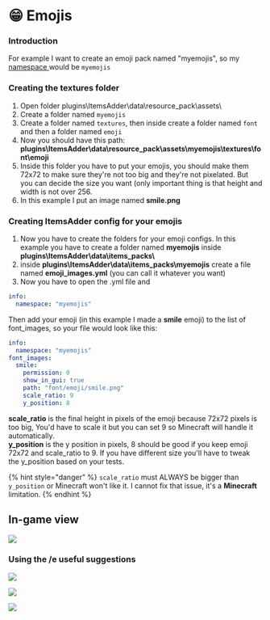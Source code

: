 # 😁 Emojis

### Introduction

For example I want to create an emoji pack named "myemojis", so my [namespace ](../basic-concepts/namespace.md)would be `myemojis`

### Creating the textures folder

1. Open folder plugins\ItemsAdder\data\resource\_pack\assets\\
2. Create a folder named `myemojis`
3. Create a folder named `textures`, then inside create a folder named `font` and then a folder named `emoji`
4. Now you should have this path: **plugins\ItemsAdder\data\resource\_pack\assets\myemojis\textures\font\emoji**
5. Inside this folder you have to put your emojis, you should make them 72x72 to make sure they're not too big and they're not pixelated. But you can decide the size you want (only important thing is that height and width is not over 256.
6. In this example I put an image named **smile.png**

### Creating ItemsAdder config for your emojis

1. Now you have to create the folders for your emoji configs. In this example you have to create a folder named **myemojis** inside **plugins\ItemsAdder\data\items\_packs\\**
2. inside **plugins\ItemsAdder\data\items\_packs\myemojis** create a file named **emoji\_images.yml** (you can call it whatever you want)
3. Now you have to open the .yml file and

```yaml
info:
  namespace: "myemojis"
```

Then add your emoji (in this example I made a **smile** emoji) to the list of font\_images, so your file would look like this:

```yaml
info:
  namespace: "myemojis"
font_images:
  smile:
    permission: 0
    show_in_gui: true
    path: "font/emoji/smile.png"
    scale_ratio: 9
    y_position: 8
```

**scale\_ratio** is the final height in pixels of the emoji because 72x72 pixels is too big, You'd have to scale it but you can set 9 so Minecraft will handle it automatically.\
**y\_position** is the y position in pixels, 8 should be good if you keep emoji 72x72 and scale\_ratio to 9. If you have different size you'll have to tweak the y\_position based on your tests.

{% hint style="danger" %}
`scale_ratio` must ALWAYS be bigger than `y_position` or Minecraft won't like it. I cannot fix that issue, it's a **Minecraft** limitation.
{% endhint %}

## In-game view

![](<../../../.gitbook/assets/image\_(116) (3) (1) (1) (1) (1) (1) (1) (1) (1) (1) (1) (1) (1) (1) (3).png>)

### Using the /e useful suggestions

![](../../../.gitbook/assets/image\_\(112\).png)

![](../../../.gitbook/assets/image\_\(111\).png)

![](../../../.gitbook/assets/image\_\(113\).png)
